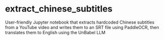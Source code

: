 # extract_chinese_subtitles
User-friendly Jupyter notebook that extracts hardcoded Chinese subtitles from a YouTube video and writes them to an SRT file using PaddleOCR, then translates them to English using the UnBabel LLM
